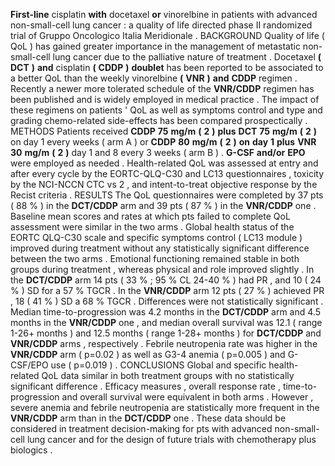 **First-line** cisplatin **with** docetaxel **or** vinorelbine in patients with advanced non-small-cell lung cancer : a quality of life directed phase II randomized trial of Gruppo Oncologico Italia Meridionale . BACKGROUND Quality of life ( QoL ) has gained greater importance in the management of metastatic non-small-cell lung cancer due to the palliative nature of treatment . Docetaxel **(** **DCT** **)** **and** cisplatin **(** **CDDP** **)** **doublet** has been reported to be associated to a better QoL than the weekly vinorelbine **(** **VNR** **)** **and** **CDDP** regimen . Recently a newer more tolerated schedule of the **VNR/CDDP** regimen has been published and is widely employed in medical practice . The impact of these regimens on patients ' QoL as well as symptoms control and type and grading chemo-related side-effects has been compared prospectically . METHODS Patients received **CDDP** **75** **mg/m** **(** **2** **)** **plus** **DCT** **75** **mg/m** **(** **2** **)** on day 1 every weeks ( arm A ) or **CDDP** **80** **mg/m** **(** **2** **)** **on** **day** **1** **plus** **VNR** **30** **mg/m** **(** **2** **)** day 1 and 8 every 3 weeks ( arm B ) . **G-CSF** **and/or** **EPO** were employed as needed . Health-related QoL was assessed at entry and after every cycle by the EORTC-QLQ-C30 and LC13 questionnaires , toxicity by the NCI-NCCN CTC vs 2 , and intent-to-treat objective response by the Recist criteria . RESULTS The QoL questionnaires were completed by 37 pts ( 88 % ) in the **DCT/CDDP** arm and 39 pts ( 87 % ) in the **VNR/CDDP** one . Baseline mean scores and rates at which pts failed to complete QoL assessment were similar in the two arms . Global health status of the EORTC QLQ-C30 scale and specific symptoms control ( LC13 module ) improved during treatment without any statistically significant difference between the two arms . Emotional functioning remained stable in both groups during treatment , whereas physical and role improved slightly . In the **DCT/CDDP** arm 14 pts ( 33 % ; 95 % CL 24-40 % ) had PR , and 10 ( 24 % ) SD for a 57 % TGCR . In the **VNR/CDDP** arm 12 pts ( 27 % ) achieved PR , 18 ( 41 % ) SD a 68 % TGCR . Differences were not statistically significant . Median time-to-progression was 4.2 months in the **DCT/CDDP** arm and 4.5 months in the **VNR/CDDP** one , and median overall survival was 12.1 ( range 1-26+ months ) and 12.5 months ( range 1-28+ months ) for **DCT/CDDP** and **VNR/CDDP** arms , respectively . Febrile neutropenia rate was higher in the **VNR/CDDP** arm ( p=0.02 ) as well as G3-4 anemia ( p=0.005 ) and G-CSF/EPO use ( p=0.019 ) . CONCLUSIONS Global and specific health-related QoL data similar in both treatment groups with no statistically significant difference . Efficacy measures , overall response rate , time-to-progression and overall survival were equivalent in both arms . However , severe anemia and febrile neutropenia are statistically more frequent in the **VNR/CDDP** arm than in the **DCT/CDDP** one . These data should be considered in treatment decision-making for pts with advanced non-small-cell lung cancer and for the design of future trials with chemotherapy plus biologics . 